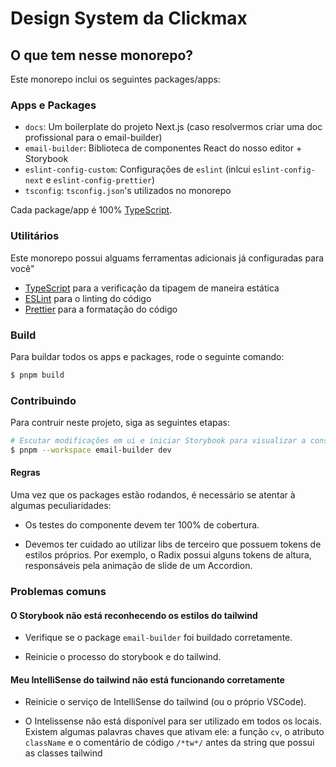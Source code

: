 # Design System da Clickmax

## O que tem nesse monorepo?

Este monorepo inclui os seguintes packages/apps:

### Apps e Packages

- `docs`: Um boilerplate do projeto Next.js (caso resolvermos criar uma doc profissional para o email-builder)
- `email-builder`: Biblioteca de componentes React do nosso editor + Storybook
- `eslint-config-custom`: Configurações de `eslint` (inlcui `eslint-config-next` e `eslint-config-prettier`)
- `tsconfig`: `tsconfig.json`'s utilizados no monorepo

Cada package/app é 100% [TypeScript](https://www.typescriptlang.org/).

### Utilitários

Este monorepo possui alguams ferramentas adicionais já configuradas para você"

- [TypeScript](https://www.typescriptlang.org/) para a verificação da tipagem de maneira estática
- [ESLint](https://eslint.org/) para o linting do código
- [Prettier](https://prettier.io) para a formatação do código

### Build

Para buildar todos os apps e packages, rode o seguinte comando:

```bash
$ pnpm build
```

### Contribuindo

Para contruir neste projeto, siga as seguintes etapas:

```bash
# Escutar modificações em ui e iniciar Storybook para visualizar a construção dos componentes
$ pnpm --workspace email-builder dev
```

#### Regras

Uma vez que os packages estão rodandos, é necessário se atentar à algumas peculiaridades:

- Os testes do componente devem ter 100% de cobertura.

- Devemos ter cuidado ao utilizar libs de terceiro que possuem tokens de estilos próprios. Por exemplo, o Radix possui alguns tokens de altura, responsáveis pela animação de slide de um Accordion.

### Problemas comuns

#### O Storybook não está reconhecendo os estilos do tailwind

- Verifique se o package `email-builder` foi buildado corretamente.

- Reinicie o processo do storybook e do tailwind.

#### Meu IntelliSense do tailwind não está funcionando corretamente

- Reinicie o serviço de IntelliSense do tailwind (ou o próprio VSCode).

- O Intelissense não está disponível para ser utilizado em todos os locais. Existem algumas palavras chaves que ativam ele: a função `cv`, o atributo `className` e o comentário de código `/*tw*/` antes da string que possui as classes tailwind
